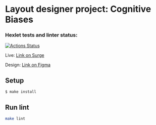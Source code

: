 # Layout designer project: Cognitive Biases

### Hexlet tests and linter status:
[![Actions Status](https://github.com/a-gunderin/layout-cognitive-biases/workflows/hexlet-check/badge.svg)](https://github.com/a-gunderin/layout-cognitive-biases/actions)

Live: [Link on Surge](http://irate-suggestion.surge.sh)

Design: [Link on Figma](https://www.figma.com/file/qV9FZGELdeKMsk63QLiKXY/Hexlet-LayoutDesigner-Project.-Cognitive-Biases?node-id=0%3A1)

## Setup

```sh
$ make install
```

## Run lint

```sh
make lint
```